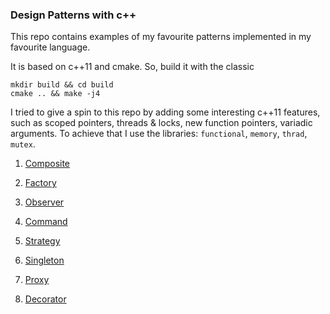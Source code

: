 ### Design Patterns with c++ ###

This repo contains examples of my favourite patterns implemented in my favourite language.


It is based on c++11 and cmake. So, build it with the classic 

```
mkdir build && cd build
cmake .. && make -j4
```

I tried to give a spin to this repo by adding some interesting c++11 features, such as scoped pointers, threads & locks, new function pointers, variadic arguments. To achieve that I use the libraries: `functional`, `memory`, `thrad`, `mutex`.


1. [Composite](/composite)

2. [Factory](/factory)

3. [Observer](/observer)

4. [Command](/command)

5. [Strategy](/strategy)

6. [Singleton](/singleton)

7. [Proxy](/proxy)

8. [Decorator](/decorator)

